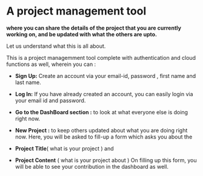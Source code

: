 # A project management tool

**where you can share the details of the project that you are currently working on, and be updated with what the others are upto.**

Let us understand what this is all about.

This is a project managemment tool complete with authentication and cloud functions as well, wherein you can :

* **Sign Up:**
Create an account via your email-id, password , first name and last name.

* **Log In:**
If you have already created an account, you can easily login via your email id and password.

* **Go to the DashBoard section :**
to look at what everyone else is doing right now.

* **New Project :**
to keep others updated about what you are doing right now.
Here, you will be asked to fill-up a form which asks you about the

* **Project Title**( what is your project )
and

* **Project Content** ( what is your project about )
On filling up this form, you will be able to see your contribution in the dashboard as well.
